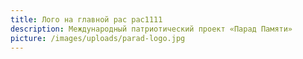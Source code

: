 ```yaml
---
title: Лого на главной рас рас1111
description: Международный патриотический проект «Парад Памяти»
picture: /images/uploads/parad-logo.jpg
---
```

